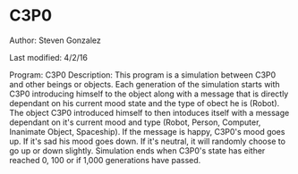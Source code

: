 # C3P0

Author: Steven Gonzalez

Last modified: 4/2/16

Program: C3P0
Description: This program is a simulation between C3P0 and other beings or objects. Each generation of the simulation starts with C3P0 introducing himself to the object along with a message that is directly dependant on his current mood state and the type of obect he is (Robot). The object C3P0 introduced himself to then intoduces itself with a message dependant on it's current mood and type (Robot, Person, Computer, Inanimate Object, Spaceship). If the message is happy, C3P0's mood goes up. If it's sad his mood goes down. If it's neutral, it will randomly choose to go up or down slightly. Simulation ends when C3P0's state has either reached 0, 100 or if 1,000 generations have passed.
